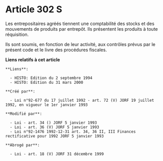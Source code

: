 # Article 302 S

Les entrepositaires agréés tiennent une comptabilité des stocks et des mouvements de produits par entrepôt. Ils présentent
les produits à toute réquisition.

Ils sont soumis, en fonction de leur activité, aux contrôles prévus par le présent code et le livre des procédures fiscales.

**Liens relatifs à cet article**

	**Liens**:

	  - HISTO: Edition du 2 septembre 1994
	  - HISTO: Edition du 31 mars 2000

	**Créé par**:

	  - Loi n°92-677 du 17 juillet 1992 - art. 72 (V) JORF 19 juillet 1992, en vigueur le 1er janvier 1993

	**Modifié par**:

	  - Loi - art. 34 () JORF 5 janvier 1993
	  - Loi - art. 36 (V) JORF 5 janvier 1993
	  - Loi n°92-1476 1992-12-31 art. 34, 36 II, III Finances rectificative pour 1992 JORF 5 janvier 1993

	**Abrogé par**:

	  - Loi - art. 18 (V) JORF 31 décembre 1999
